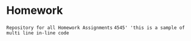 # Homework
`Repository for all Homework Assignments`
  `4545'
  'this is a sample of multi line in-line code`

